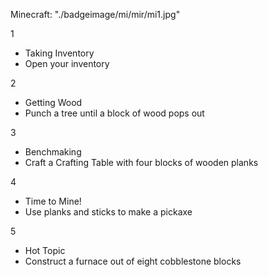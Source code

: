 Minecraft:
"./badgeimage/mi/mir/mi1.jpg"

1
- Taking Inventory
- Open your inventory

2
- Getting Wood
- Punch a tree until a block of wood pops out

3
- Benchmaking
- Craft a Crafting Table with four blocks of wooden planks

4
- Time to Mine!
- Use planks and sticks to make a pickaxe

5
- Hot Topic
- Construct a furnace out of eight cobblestone blocks